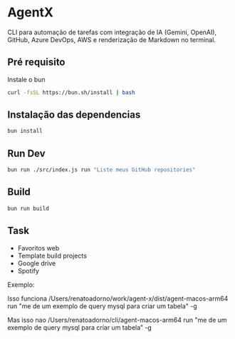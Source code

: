 # AgentX

CLI para automação de tarefas com integração de IA (Gemini, OpenAI), GitHub, Azure DevOps, AWS e renderização de Markdown no terminal.

## Pré requisito
Instale o bun
```bash
curl -fsSL https://bun.sh/install | bash
```

## Instalação das dependencias
```bash
bun install
```

## Run Dev
```bash
bun run ./src/index.js run "Liste meus GitHub repositories"
```

## Build
```bash
bun run build
```

## Task
- Favoritos web
- Template build projects
- Google drive
- Spotify

Exemplo:

Isso funciona
/Users/renatoadorno/work/agent-x/dist/agent-macos-arm64 run "me de um exemplo de query mysql para criar um tabela" -g

Mas isso nao
/Users/renatoadorno/cli/agent-macos-arm64 run "me de um exemplo de query mysql para criar um tabela” -g
